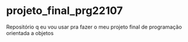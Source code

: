 # projeto_final_prg22107
Repositório q eu vou usar pra fazer o meu projeto final de programação orientada a objetos
